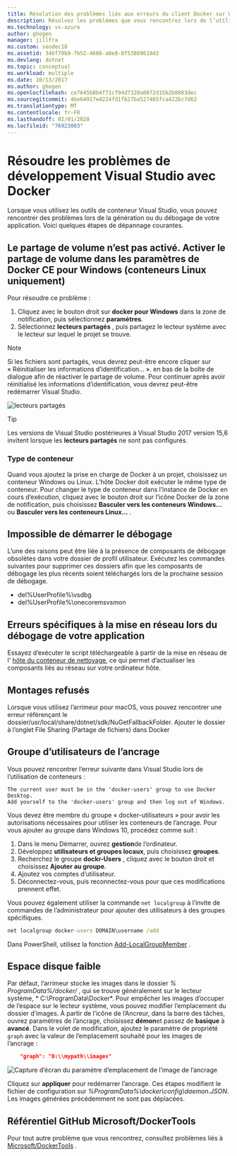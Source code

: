 ```yaml
---
title: Résolution des problèmes liés aux erreurs du client Docker sur Windows | Microsoft Docs
description: Résolvez les problèmes que vous rencontrez lors de l’utilisation de Visual Studio pour créer et déployer des applications Web sur un ancrage sur Windows à l’aide de Visual Studio.
ms.technology: vs-azure
author: ghogen
manager: jillfra
ms.custom: seodec18
ms.assetid: 346f70b9-7b52-4688-a8e8-8f53869618d3
ms.devlang: dotnet
ms.topic: conceptual
ms.workload: multiple
ms.date: 10/13/2017
ms.author: ghogen
ms.openlocfilehash: ce7645b8b4f71cf94d7320a0072d15b2b8083dec
ms.sourcegitcommit: 4be64917e4224fd1fb27ba527465fca422bc7d62
ms.translationtype: MT
ms.contentlocale: fr-FR
ms.lasthandoff: 02/01/2020
ms.locfileid: "76923003"
---
```

# <a name="troubleshoot-visual-studio-development-with-docker"></a>Résoudre les problèmes de développement Visual Studio avec Docker

Lorsque vous utilisez les outils de conteneur Visual Studio, vous pouvez rencontrer des problèmes lors de la génération ou du débogage de votre application. Voici quelques étapes de dépannage courantes.

## <a name="volume-sharing-is-not-enabled-enable-volume-sharing-in-the-docker-ce-for-windows-settings--linux-containers-only"></a>Le partage de volume n’est pas activé. Activer le partage de volume dans les paramètres de Docker CE pour Windows (conteneurs Linux uniquement)

Pour résoudre ce problème :

1. Cliquez avec le bouton droit sur **docker pour Windows** dans la zone de notification, puis sélectionnez **paramètres**.
1. Sélectionnez **lecteurs partagés** , puis partagez le lecteur système avec le lecteur sur lequel le projet se trouve.

> [!NOTE]
> Si les fichiers sont partagés, vous devrez peut-être encore cliquer sur « Réinitialiser les informations d’identification... ». en bas de la boîte de dialogue afin de réactiver le partage de volume. Pour continuer après avoir réinitialisé les informations d’identification, vous devrez peut-être redémarrer Visual Studio.

![lecteurs partagés](media/troubleshooting-docker-errors/shareddrives.png)

> [!TIP]
> Les versions de Visual Studio postérieures à Visual Studio 2017 version 15,6 invitent lorsque les **lecteurs partagés** ne sont pas configurés.

### <a name="container-type"></a>Type de conteneur

Quand vous ajoutez la prise en charge de Docker à un projet, choisissez un conteneur Windows ou Linux. L’hôte Docker doit exécuter le même type de conteneur. Pour changer le type de conteneur dans l’instance de Docker en cours d’exécution, cliquez avec le bouton droit sur l’icône Docker de la zone de notification, puis choisissez **Basculer vers les conteneurs Windows...** ou **Basculer vers les conteneurs Linux...** .

## <a name="unable-to-start-debugging"></a>Impossible de démarrer le débogage

L’une des raisons peut être liée à la présence de composants de débogage obsolètes dans votre dossier de profil utilisateur. Exécutez les commandes suivantes pour supprimer ces dossiers afin que les composants de débogage les plus récents soient téléchargés lors de la prochaine session de débogage.

- del%UserProfile%\vsdbg
- del%UserProfile%\onecoremsvsmon

## <a name="errors-specific-to-networking-when-debugging-your-application"></a>Erreurs spécifiques à la mise en réseau lors du débogage de votre application

Essayez d’exécuter le script téléchargeable à partir de la mise en réseau de l' [hôte du conteneur de nettoyage](https://github.com/MicrosoftDocs/Virtualization-Documentation/tree/master/windows-server-container-tools/CleanupContainerHostNetworking), ce qui permet d’actualiser les composants liés au réseau sur votre ordinateur hôte.

## <a name="mounts-denied"></a>Montages refusés

Lorsque vous utilisez l’arrimeur pour macOS, vous pouvez rencontrer une erreur référençant le dossier/usr/local/share/dotnet/sdk/NuGetFallbackFolder. Ajouter le dossier à l’onglet File Sharing (Partage de fichiers) dans Docker

## <a name="docker-users-group"></a>Groupe d’utilisateurs de l’ancrage

Vous pouvez rencontrer l’erreur suivante dans Visual Studio lors de l’utilisation de conteneurs :

```
The current user must be in the 'docker-users' group to use Docker Desktop. 
Add yourself to the 'docker-users' group and then log out of Windows.
```

Vous devez être membre du groupe « docker-utilisateurs » pour avoir les autorisations nécessaires pour utiliser les conteneurs de l’ancrage.  Pour vous ajouter au groupe dans Windows 10, procédez comme suit :

1. Dans le menu Démarrer, ouvrez **gestion**de l’ordinateur.
1. Développez **utilisateurs et groupes locaux**, puis choisissez **groupes**.
1. Recherchez le groupe **dockr-Users** , cliquez avec le bouton droit et choisissez **Ajouter au groupe**.
1. Ajoutez vos comptes d’utilisateur.
1. Déconnectez-vous, puis reconnectez-vous pour que ces modifications prennent effet.

Vous pouvez également utiliser la commande `net localgroup` à l’invite de commandes de l’administrateur pour ajouter des utilisateurs à des groupes spécifiques.

```cmd
net localgroup docker-users DOMAIN\username /add
```

Dans PowerShell, utilisez la fonction [Add-LocalGroupMember](/powershell/module/microsoft.powershell.localaccounts/add-localgroupmember) .

## <a name="low-disk-space"></a>Espace disque faible

Par défaut, l’arrimeur stocke les images dans le dossier *% ProgramData%/docker/* , qui se trouve généralement sur le lecteur système, * C:\ProgramData\Docker\*. Pour empêcher les images d’occuper de l’espace sur le lecteur système, vous pouvez modifier l’emplacement du dossier d’images.  À partir de l’icône de l’Ancreur, dans la barre des tâches, ouvrez paramètres de l’ancrage, choisissez **démon**et passez de **basique** à **avancé**. Dans le volet de modification, ajoutez le paramètre de propriété `graph` avec la valeur de l’emplacement souhaité pour les images de l’ancrage :

```json
    "graph": "D:\\mypath\\images"
```

![Capture d’écran du paramètre d’emplacement de l’image de l’ancrage](media/troubleshooting-docker-errors/docker-settings-image-location.png)

Cliquez sur **appliquer** pour redémarrer l’ancrage. Ces étapes modifient le fichier de configuration sur *%ProgramData%\docker\config\daemon.JSON*. Les images générées précédemment ne sont pas déplacées.

## <a name="microsoftdockertools-github-repo"></a>Référentiel GitHub Microsoft/DockerTools

Pour tout autre problème que vous rencontrez, consultez problèmes liés à [Microsoft/DockerTools](https://github.com/microsoft/dockertools/issues) .